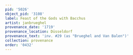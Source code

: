 ```yaml
---
pid: '5026'
object_pid: '3108'
label: Feast of the Gods with Bacchus
artist: janbrueghel
provenance_date: '1719'
provenance_location: Düsseldorf
provenance_text: 'inv. #29 (as "Brueghel and Van Balen")'
collection: provenance
order: '0432'
---
```

